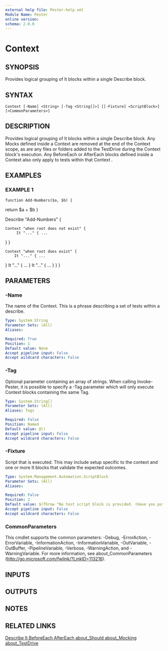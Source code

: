 ```yaml
---
external help file: Pester-help.xml
Module Name: Pester
online version:
schema: 2.0.0
---
```


# Context

## SYNOPSIS
Provides logical grouping of It blocks within a single Describe block.

## SYNTAX

```
Context [-Name] <String> [-Tag <String[]>] [[-Fixture] <ScriptBlock>] [<CommonParameters>]
```

## DESCRIPTION
Provides logical grouping of It blocks within a single Describe block.
Any Mocks defined inside a Context are removed at the end of the Context scope,
as are any files or folders added to the TestDrive during the Context block's
execution.
Any BeforeEach or AfterEach blocks defined inside a Context also only
apply to tests within that Context .

## EXAMPLES

### EXAMPLE 1
```
function Add-Numbers($a, $b) {
```

return $a + $b
}

Describe "Add-Numbers" {

    Context "when root does not exist" {
         It "..." { ...
}
    }

    Context "when root does exist" {
        It "..." { ...
}
        It "..." { ...
}
        It "..." { ...
}
    }
}

## PARAMETERS

### -Name
The name of the Context.
This is a phrase describing a set of tests within a describe.

```yaml
Type: System.String
Parameter Sets: (All)
Aliases:

Required: True
Position: 1
Default value: None
Accept pipeline input: False
Accept wildcard characters: False
```

### -Tag
Optional parameter containing an array of strings. 
When calling Invoke-Pester,
it is possible to specify a -Tag parameter which will only execute Context blocks
containing the same Tag.

```yaml
Type: System.String[]
Parameter Sets: (All)
Aliases: Tags

Required: False
Position: Named
Default value: @()
Accept pipeline input: False
Accept wildcard characters: False
```

### -Fixture
Script that is executed.
This may include setup specific to the context
and one or more It blocks that validate the expected outcomes.

```yaml
Type: System.Management.Automation.ScriptBlock
Parameter Sets: (All)
Aliases:

Required: False
Position: 2
Default value: $(Throw "No test script block is provided. (Have you put the open curly brace on the next line?)")
Accept pipeline input: False
Accept wildcard characters: False
```

### CommonParameters
This cmdlet supports the common parameters: -Debug, -ErrorAction, -ErrorVariable, -InformationAction, -InformationVariable, -OutVariable, -OutBuffer, -PipelineVariable, -Verbose, -WarningAction, and -WarningVariable.
For more information, see about_CommonParameters (http://go.microsoft.com/fwlink/?LinkID=113216).

## INPUTS

## OUTPUTS

## NOTES

## RELATED LINKS

[Describe
It
BeforeEach
AfterEach
about_Should
about_Mocking
about_TestDrive]()

